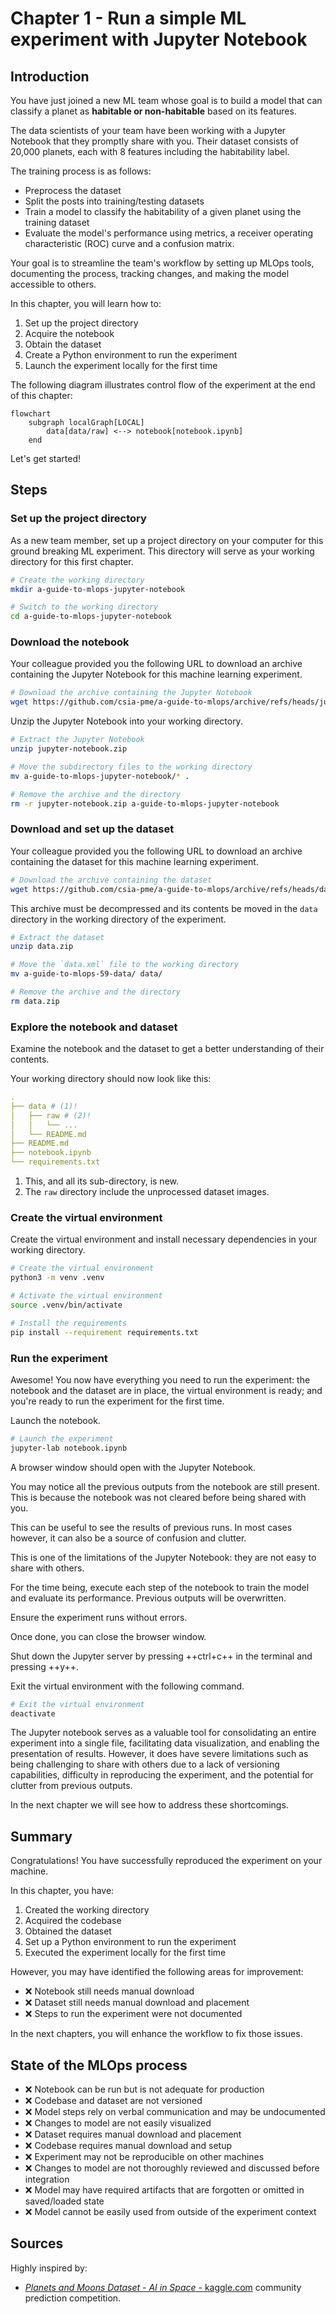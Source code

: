 # Chapter 1 - Run a simple ML experiment with Jupyter Notebook

## Introduction

You have just joined a new ML team whose goal is to build a model that can
classify a planet as **habitable or non-habitable** based on its features.

The data scientists of your team have been working with a Jupyter Notebook that
they promptly share with you. Their dataset consists of 20,000 planets, each
with 8 features including the habitability label.

The training process is as follows:

- Preprocess the dataset
- Split the posts into training/testing datasets
- Train a model to classify the habitability of a given planet using the training dataset
- Evaluate the model's performance using metrics, a receiver operating characteristic (ROC) curve
and a confusion matrix.

Your goal is to streamline the team's workflow by setting up MLOps tools,
documenting the process, tracking changes, and making the model accessible to
others.

In this chapter, you will learn how to:

1. Set up the project directory
2. Acquire the notebook
3. Obtain the dataset
4. Create a Python environment to run the experiment
5. Launch the experiment locally for the first time

The following diagram illustrates control flow of the experiment at the end of
this chapter:

```mermaid
flowchart
    subgraph localGraph[LOCAL]
        data[data/raw] <--> notebook[notebook.ipynb]
    end
```

Let's get started!

## Steps

### Set up the project directory

As a new team member, set up a project directory on your computer for this ground
breaking ML experiment. This directory will serve as your working directory for
this first chapter.

```sh title="Execute the following command(s) in a terminal"
# Create the working directory
mkdir a-guide-to-mlops-jupyter-notebook

# Switch to the working directory
cd a-guide-to-mlops-jupyter-notebook
```

### Download the notebook

Your colleague provided you the following URL to download an archive containing the Jupyter Notebook for this machine learning experiment.

```sh title="Execute the following command(s) in a terminal"
# Download the archive containing the Jupyter Notebook
wget https://github.com/csia-pme/a-guide-to-mlops/archive/refs/heads/jupyter-notebook.zip -O jupyter-notebook.zip
```

Unzip the Jupyter Notebook into your working directory.

```sh title="Execute the following command(s) in a terminal"
# Extract the Jupyter Notebook
unzip jupyter-notebook.zip

# Move the subdirectory files to the working directory
mv a-guide-to-mlops-jupyter-notebook/* .

# Remove the archive and the directory
rm -r jupyter-notebook.zip a-guide-to-mlops-jupyter-notebook
```

### Download and set up the dataset

Your colleague provided you the following URL to download an archive containing
the dataset for this machine learning experiment.

```sh title="Execute the following command(s) in a terminal"
# Download the archive containing the dataset
wget https://github.com/csia-pme/a-guide-to-mlops/archive/refs/heads/data.zip -O data.zip
```

This archive must be decompressed and its contents be moved in the
`data` directory in the working directory of the experiment.

```sh title="Execute the following command(s) in a terminal"
# Extract the dataset
unzip data.zip

# Move the `data.xml` file to the working directory
mv a-guide-to-mlops-59-data/ data/

# Remove the archive and the directory
rm data.zip
```

### Explore the notebook and dataset

Examine the notebook and the dataset to get a better understanding of their contents.

Your working directory should now look like this:

```yaml hl_lines="2-5"
.
├── data # (1)!
│   ├── raw # (2)!
│   │   └── ...
│   └── README.md
├── README.md
├── notebook.ipynb
└── requirements.txt
```

1. This, and all its sub-directory, is new.
2. The `raw` directory include the unprocessed dataset images.

### Create the virtual environment

Create the virtual environment and install necessary dependencies in your
working directory.

```sh title="Execute the following command(s) in a terminal"
# Create the virtual environment
python3 -m venv .venv

# Activate the virtual environment
source .venv/bin/activate

# Install the requirements
pip install --requirement requirements.txt
```

### Run the experiment

Awesome! You now have everything you need to run the experiment: the notebook and
the dataset are in place, the virtual environment is ready; and you're ready to run the experiment for the first
time.

Launch the notebook.

```sh title="Execute the following command(s) in a terminal"
# Launch the experiment
jupyter-lab notebook.ipynb
```

A browser window should open with the Jupyter Notebook.

You may notice all the previous outputs from the notebook are still present. This
is because the notebook was not cleared before being shared with you.

This can be useful to see the results of previous runs. In most cases however,
it can also be a source of confusion and clutter.

This is one of the limitations of the Jupyter Notebook: they are not easy to share
with others.

For the time being, execute each step of the notebook to train the model and evaluate its performance.
Previous outputs will be overwritten.

Ensure the experiment runs without errors.

Once done, you can close the browser window.

Shut down the Jupyter server by pressing ++ctrl+c++ in the terminal and pressing ++y++.

Exit the virtual environment with the following command.

```sh title="Execute the following command(s) in a terminal"
# Exit the virtual environment
deactivate
```

The Jupyter notebook serves as a valuable tool for consolidating an entire
experiment into a single file, facilitating data visualization, and enabling the
presentation of results. However, it does have severe limitations such as being
challenging to share with others due to a lack of versioning capabilities,
difficulty in reproducing the experiment, and the potential for clutter from
previous outputs.

In the next chapter we will see how to address these shortcomings.

## Summary

Congratulations! You have successfully reproduced the experiment on your machine.

In this chapter, you have:

1. Created the working directory
2. Acquired the codebase
3. Obtained the dataset
4. Set up a Python environment to run the experiment
5. Executed the experiment locally for the first time

However, you may have identified the following areas for improvement:

- ❌ Notebook still needs manual download
- ❌ Dataset still needs manual download and placement
- ❌ Steps to run the experiment were not documented

In the next chapters, you will enhance the workflow to fix those issues.

## State of the MLOps process

- ❌ Notebook can be run but is not adequate for production
- ❌ Codebase and dataset are not versioned
- ❌ Model steps rely on verbal communication and may be undocumented
- ❌ Changes to model are not easily visualized
- ❌ Dataset requires manual download and placement
- ❌ Codebase requires manual download and setup
- ❌ Experiment may not be reproducible on other machines
- ❌ Changes to model are not thoroughly reviewed and discussed before integration
- ❌ Model may have required artifacts that are forgotten or omitted in saved/loaded state
- ❌ Model cannot be easily used from outside of the experiment context

## Sources

Highly inspired by:

- [_Planets and Moons Dataset - AI in Space_ -
kaggle.com](https://www.kaggle.com/datasets/emirhanai/planets-and-moons-dataset-ai-in-space) community prediction competition.
